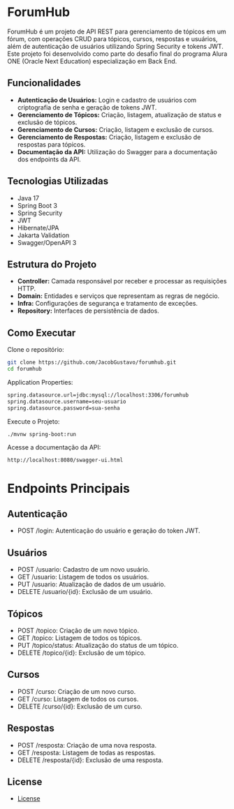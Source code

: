 # ForumHub

ForumHub é um projeto de API REST para gerenciamento de tópicos em um fórum, com operações CRUD para tópicos, cursos, respostas e usuários, além de autenticação de usuários utilizando Spring Security e tokens JWT. Este projeto foi desenvolvido como parte do desafio final do programa Alura ONE (Oracle Next Education) especialização em Back End.

## Funcionalidades

- **Autenticação de Usuários:** Login e cadastro de usuários com criptografia de senha e geração de tokens JWT.
- **Gerenciamento de Tópicos:** Criação, listagem, atualização de status e exclusão de tópicos.
- **Gerenciamento de Cursos:** Criação, listagem e exclusão de cursos.
- **Gerenciamento de Respostas:** Criação, listagem e exclusão de respostas para tópicos.
- **Documentação da API:** Utilização do Swagger para a documentação dos endpoints da API.

## Tecnologias Utilizadas

- Java 17
- Spring Boot 3
- Spring Security
- JWT
- Hibernate/JPA
- Jakarta Validation
- Swagger/OpenAPI 3

## Estrutura do Projeto

- **Controller:** Camada responsável por receber e processar as requisições HTTP.
- **Domain:** Entidades e serviços que representam as regras de negócio.
- **Infra:** Configurações de segurança e tratamento de exceções.
- **Repository:** Interfaces de persistência de dados.

## Como Executar

Clone o repositório:

```bash
git clone https://github.com/JacobGustavo/forumhub.git
cd forumhub
```

Application Properties:

```bash
spring.datasource.url=jdbc:mysql://localhost:3306/forumhub
spring.datasource.username=seu-usuario
spring.datasource.password=sua-senha
```

Execute o Projeto:

```bash
./mvnw spring-boot:run
```

Acesse a documentação da API:

```bash
http://localhost:8080/swagger-ui.html
```

# Endpoints Principais

## Autenticação

- POST /login: Autenticação do usuário e geração do token JWT.

## Usuários

- POST /usuario: Cadastro de um novo usuário.
- GET /usuario: Listagem de todos os usuários.
- PUT /usuario: Atualização de dados de um usuário.
- DELETE /usuario/{id}: Exclusão de um usuário.

## Tópicos

- POST /topico: Criação de um novo tópico.
- GET /topico: Listagem de todos os tópicos.
- PUT /topico/status: Atualização do status de um tópico.
- DELETE /topico/{id}: Exclusão de um tópico.

## Cursos

- POST /curso: Criação de um novo curso.
- GET /curso: Listagem de todos os cursos.
- DELETE /curso/{id}: Exclusão de um curso.

## Respostas
- POST /resposta: Criação de uma nova resposta.
- GET /resposta: Listagem de todas as respostas.
- DELETE /resposta/{id}: Exclusão de uma resposta.



## License
- [License](http://www.apache.org/licenses/LICENSE-2.0)





